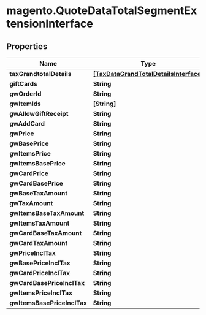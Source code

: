 # magento.QuoteDataTotalSegmentExtensionInterface

## Properties
Name | Type | Description | Notes
------------ | ------------- | ------------- | -------------
**taxGrandtotalDetails** | [**[TaxDataGrandTotalDetailsInterface]**](TaxDataGrandTotalDetailsInterface.md) |  | [optional] 
**giftCards** | **String** |  | [optional] 
**gwOrderId** | **String** |  | [optional] 
**gwItemIds** | **[String]** |  | [optional] 
**gwAllowGiftReceipt** | **String** |  | [optional] 
**gwAddCard** | **String** |  | [optional] 
**gwPrice** | **String** |  | [optional] 
**gwBasePrice** | **String** |  | [optional] 
**gwItemsPrice** | **String** |  | [optional] 
**gwItemsBasePrice** | **String** |  | [optional] 
**gwCardPrice** | **String** |  | [optional] 
**gwCardBasePrice** | **String** |  | [optional] 
**gwBaseTaxAmount** | **String** |  | [optional] 
**gwTaxAmount** | **String** |  | [optional] 
**gwItemsBaseTaxAmount** | **String** |  | [optional] 
**gwItemsTaxAmount** | **String** |  | [optional] 
**gwCardBaseTaxAmount** | **String** |  | [optional] 
**gwCardTaxAmount** | **String** |  | [optional] 
**gwPriceInclTax** | **String** |  | [optional] 
**gwBasePriceInclTax** | **String** |  | [optional] 
**gwCardPriceInclTax** | **String** |  | [optional] 
**gwCardBasePriceInclTax** | **String** |  | [optional] 
**gwItemsPriceInclTax** | **String** |  | [optional] 
**gwItemsBasePriceInclTax** | **String** |  | [optional] 


